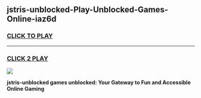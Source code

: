 
## jstris-unblocked-Play-Unblocked-Games-Online-iaz6d
<h3>
<a href="https://premium76.site?title=jstris-unblocked&ref=25A">CLICK TO PLAY</a></h3>
<hr>

<h3>
<a href="https://premium76.site?title=jstris-unblocked&ref=25A">CLICK 2 PLAY</a>
  
</h3>

<a href="https://premium76.site?title=jstris-unblocked&ref=25A"><img src="https://clearcache.store/games.png"></a>


**jstris-unblocked games unblocked: Your Gateway to Fun and Accessible Online Gaming**
